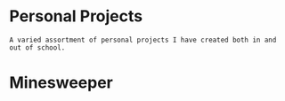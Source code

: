 # Personal Projects
    A varied assortment of personal projects I have created both in and out of school.

# Minesweeper
